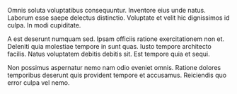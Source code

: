 Omnis soluta voluptatibus consequuntur. Inventore eius unde natus. Laborum esse saepe delectus distinctio. Voluptate et velit hic dignissimos id culpa. In modi cupiditate.
 A est deserunt numquam sed. Ipsam officiis ratione exercitationem non et. Deleniti quia molestiae tempore in sunt quas. Iusto tempore architecto facilis. Natus voluptatem debitis debitis sit. Est tempore quia et sequi.
 Non possimus aspernatur nemo nam odio eveniet omnis. Ratione dolores temporibus deserunt quis provident tempore et accusamus. Reiciendis quo error culpa vel nemo.
